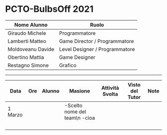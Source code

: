 # PCTO-BulbsOff 2021

Nome Alunno | Ruolo
| - | - |
| Giraudo Michele | Programmatore
| Lamberti Matteo | Game Director / Programmatore
| Moldoveanu Davide | Level Designer / Programmatore
| Obertino Mattia | Game Designer
| Restagno Simone | Grafico

----------------------------

Data | Ore | Alunno | Masione | Attività Svolta | Visto del Tutor | Note
| - | - | - | - | - | - | - |
| 1 Marzo |  |  | -Scelto nome del team\n -cioa | |
| | | | | |
| | | | | |
| | | | | |
| | | | | |
